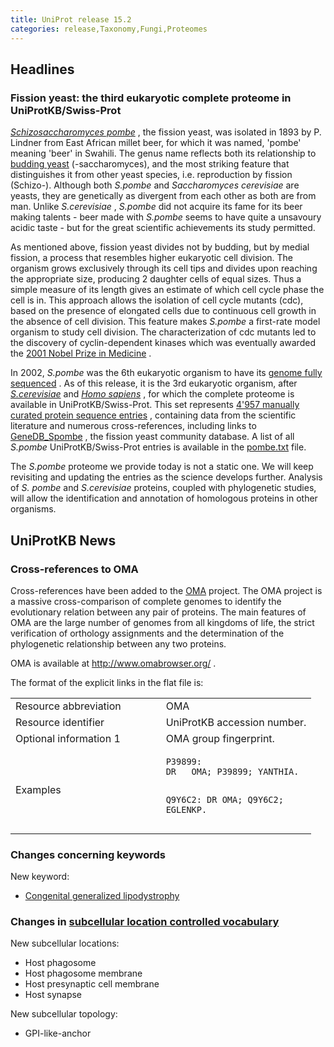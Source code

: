 ```yaml
---
title: UniProt release 15.2
categories: release,Taxonomy,Fungi,Proteomes
---
```


## Headlines

### Fission yeast: the third eukaryotic complete proteome in UniProtKB/Swiss-Prot

[*Schizosaccharomyces pombe*](http://www.uniprot.org/taxonomy/4896) , the fission yeast, was isolated in 1893 by P. Lindner from East African millet beer, for which it was named, 'pombe' meaning 'beer' in Swahili. The genus name reflects both its relationship to [budding yeast](http://www.uniprot.org/taxonomy/4932) (-saccharomyces), and the most striking feature that distinguishes it from other yeast species, i.e. reproduction by fission (Schizo-). Although both *S.pombe* and *Saccharomyces cerevisiae* are yeasts, they are genetically as divergent from each other as both are from man. Unlike *S.cerevisiae* , *S.pombe* did not acquire its fame for its beer making talents - beer made with *S.pombe* seems to have quite a unsavoury acidic taste - but for the great scientific achievements its study permitted.

As mentioned above, fission yeast divides not by budding, but by medial fission, a process that resembles higher eukaryotic cell division. The organism grows exclusively through its cell tips and divides upon reaching the appropriate size, producing 2 daughter cells of equal sizes. Thus a simple measure of its length gives an estimate of which cell cycle phase the cell is in. This approach allows the isolation of cell cycle mutants (cdc), based on the presence of elongated cells due to continuous cell growth in the absence of cell division. This feature makes *S.pombe* a first-rate model organism to study cell division. The characterization of cdc mutants led to the discovery of cyclin-dependent kinases which was eventually awarded the [2001 Nobel Prize in Medicine](http://nobelprize.org/nobel_prizes/medicine/laureates/2001/index.html) .

In 2002, *S.pombe* was the 6th eukaryotic organism to have its [genome fully sequenced](http://view.ncbi.nlm.nih.gov/pubmed/11859360) . As of this release, it is the 3rd eukaryotic organism, after [*S.cerevisiae*](http://www.uniprot.org/news/2007/01/09/release) and [*Homo sapiens*](http://www.uniprot.org/news/2008/09/02/release) , for which the complete proteome is available in UniProtKB/Swiss-Prot. This set represents [4'957 manually curated protein sequence entries](http://www.uniprot.org/uniprot/?query=taxonomy:4896+AND+reviewed:yes+AND+keyword:KW-0181) , containing data from the scientific literature and numerous cross-references, including links to [GeneDB\_Spombe](http://www.genedb.org/genedb/pombe/) , the fission yeast community database. A list of all *S.pombe* UniProtKB/Swiss-Prot entries is available in the [pombe.txt](http://www.uniprot.org/docs/pombe) file.

The *S.pombe* proteome we provide today is not a static one. We will keep revisiting and updating the entries as the science develops further. Analysis of *S. pombe* and *S.cerevisiae* proteins, coupled with phylogenetic studies, will allow the identification and annotation of homologous proteins in other organisms.

## UniProtKB News

### Cross-references to OMA

Cross-references have been added to the [OMA](http://www.omabrowser.org/) project. The OMA project is a massive cross-comparison of complete genomes to identify the evolutionary relation between any pair of proteins. The main features of OMA are the large number of genomes from all kingdoms of life, the strict verification of orthology assignments and the determination of the phylogenetic relationship between any two proteins.

OMA is available at <http://www.omabrowser.org/> .

The format of the explicit links in the flat file is:

<table><colgroup><col style="width: 50%" /><col style="width: 50%" /></colgroup><tbody><tr class="odd"><td>Resource abbreviation</td><td>OMA</td></tr><tr class="even"><td>Resource identifier</td><td>UniProtKB accession number.</td></tr><tr class="odd"><td>Optional information 1</td><td>OMA group fingerprint.</td></tr><tr class="even"><td>Examples</td><td><pre><code>P39899:
DR   OMA; P39899; YANTHIA.

Q9Y6C2:
DR   OMA; Q9Y6C2; EGLENKP.</code></pre></td></tr></tbody></table>

### Changes concerning keywords

New keyword:

-   [Congenital generalized lipodystrophy](http://www.uniprot.org/keywords/KW-1022)

### Changes in [subcellular location controlled vocabulary](http://www.uniprot.org/docs/subcell)

New subcellular locations:

-   Host phagosome
-   Host phagosome membrane
-   Host presynaptic cell membrane
-   Host synapse

New subcellular topology:

-   GPI-like-anchor

